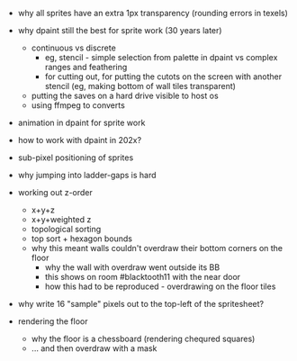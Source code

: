 - why all sprites have an extra 1px transparency (rounding errors in texels)
- why dpaint still the best for sprite work (30 years later)
    - continuous vs discrete
        - eg, stencil - simple selection from palette in dpaint vs complex ranges and feathering
        - for cutting out, for putting the cutots on the screen with another stencil (eg, making bottom of wall tiles transparent)
    - putting the saves on a hard drive visible to host os
    - using ffmpeg to converts
- animation in dpaint for sprite work

- how to work with dpaint in 202x?        

- sub-pixel positioning of sprites
- why jumping into ladder-gaps is hard
- working out z-order
    - x+y+z
    - x+y+weighted z
    - topological sorting
    - top sort + hexagon bounds
    - why this meant walls couldn't overdraw their bottom corners on the floor
        - why the wall with overdraw went outside its BB
        - this shows on room #blacktooth11 with the near door        
        - how this had to be reproduced - overdrawing on the floor tiles

- why write 16 "sample" pixels out to the top-left of the spritesheet?

- rendering the floor
    - why the floor is a chessboard (rendering chequred squares)
    - ... and then overdraw with a mask

    
